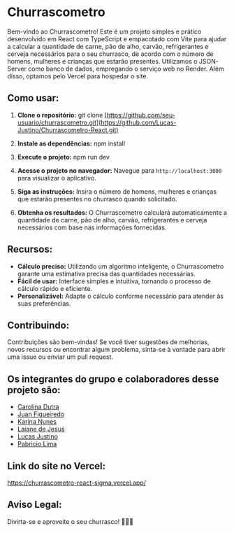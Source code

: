 # Churrascometro

Bem-vindo ao Churrascometro! Este é um projeto simples e prático desenvolvido em React com TypeScript e empacotado com Vite para ajudar a calcular a quantidade de carne, pão de alho, carvão, refrigerantes e cerveja necessários para o seu churrasco, de acordo com o número de homens, mulheres e crianças que estarão presentes. Utilizamos o JSON-Server como banco de dados, empregando o serviço web no Render. Além disso, optamos pelo Vercel para hospedar o site.

## Como usar:

1. **Clone o repositório:**
git clone [https://github.com/seu-usuario/churrascometro.git](https://github.com/Lucas-Justino/Churrascometro-React.git)


2. **Instale as dependências:**
npm install


3. **Execute o projeto:**
npm run dev


4. **Acesse o projeto no navegador:**
Navegue para `http://localhost:3000` para visualizar o aplicativo.

5. **Siga as instruções:**
Insira o número de homens, mulheres e crianças que estarão presentes no churrasco quando solicitado.

6. **Obtenha os resultados:**
O Churrascometro calculará automaticamente a quantidade de carne, pão de alho, carvão, refrigerantes e cerveja necessários com base nas informações fornecidas.

## Recursos:

- **Cálculo preciso:** Utilizando um algoritmo inteligente, o Churrascometro garante uma estimativa precisa das quantidades necessárias.
- **Fácil de usar:** Interface simples e intuitiva, tornando o processo de cálculo rápido e eficiente.
- **Personalizável:** Adapte o cálculo conforme necessário para atender às suas preferências.

## Contribuindo:

Contribuições são bem-vindas! Se você tiver sugestões de melhorias, novos recursos ou encontrar algum problema, sinta-se à vontade para abrir uma issue ou enviar um pull request.

## Os integrantes do grupo e colaboradores desse projeto são:

- [Carolina Dutra](https://github.com/ahcarol)
- [Juan Figueiredo](https://github.com/juan-figueiredo)
- [Karina Nunes](https://www.linkedin.com/in/karinanuunes/)
- [Laiane de Jesus](https://github.com/LaianeDeJesus)
- [Lucas Justino](https://github.com/Lucas-Justino)
- [Pabricio Lima](https://github.com/Pabriciolima)

## Link do site no Vercel:

https://churrascometro-react-sigma.vercel.app/

## Aviso Legal:

Divirta-se e aproveite o seu churrasco! 🍖🔥🍺

